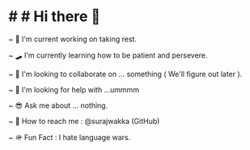 # # # Hi there 👋

~ 🛌 I'm current working on taking rest.

~ 🛹 I'm currently learning how to be patient and persevere.

~ 👯 I'm looking to collaborate on ... something ( We'll figure out later ).

~ 🤔 I'm looking for help with ...ummmm

~ 😎 Ask me about ... nothing.

~ 🔎 How to reach me : @surajwakka (GitHub)

~ 🪖 Fun Fact : I hate language wars.

